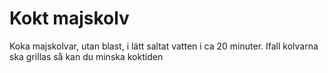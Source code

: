 # Kokt majskolv
Koka majskolvar, utan blast, i lätt saltat vatten i ca 20 minuter. Ifall
kolvarna ska grillas så kan du minska koktiden
